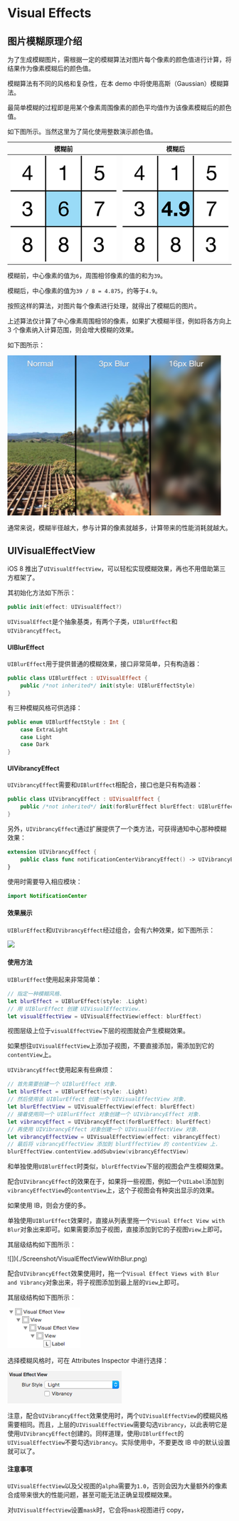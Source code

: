 # Visual Effects

## 图片模糊原理介绍

为了生成模糊图片，需根据一定的模糊算法对图片每个像素的颜色值进行计算，将结果作为像素模糊后的颜色值。

模糊算法有不同的风格和复杂性，在本 demo 中将使用高斯（Gaussian）模糊算法。

最简单模糊的过程即是用某个像素周围像素的颜色平均值作为该像素模糊后的颜色值。

如下图所示。当然这里为了简化使用整数演示颜色值。

模糊前 | 模糊后
---|---
![](./Screenshot/HowBlursWork1.png) | ![](./Screenshot/HowBlursWork2.png)

模糊前，中心像素的值为`6`，周围相邻像素的值的和为`39`。

模糊后，中心像素的值为`39 / 8 = 4.875`，约等于`4.9`。

按照这样的算法，对图片每个像素进行处理，就得出了模糊后的图片。

上述算法仅计算了中心像素周围相邻的像素，如果扩大模糊半径，例如将各方向上 3 个像素纳入计算范围，则会增大模糊的效果。

如下图所示：

![](./Screenshot/BlurRadius.png)

通常来说，模糊半径越大，参与计算的像素就越多，计算带来的性能消耗就越大。

## UIVisualEffectView

iOS 8 推出了`UIVisualEffectView`，可以轻松实现模糊效果，再也不用借助第三方框架了。

其初始化方法如下所示：

```swift
public init(effect: UIVisualEffect?)
```

`UIVisualEffect`是个抽象基类，有两个子类，`UIBlurEffect`和`UIVibrancyEffect`。

#### UIBlurEffect

`UIBlurEffect`用于提供普通的模糊效果，接口非常简单，只有构造器：

```swift
public class UIBlurEffect : UIVisualEffect {
    public /*not inherited*/ init(style: UIBlurEffectStyle)
}
```

有三种模糊风格可供选择：

```swift
public enum UIBlurEffectStyle : Int {
    case ExtraLight
    case Light
    case Dark
}
```

#### UIVibrancyEffect

`UIVibrancyEffect`需要和`UIBlurEffect`相配合，接口也是只有构造器：

```swift
public class UIVibrancyEffect : UIVisualEffect {
    public /*not inherited*/ init(forBlurEffect blurEffect: UIBlurEffect)
}
```

另外，`UIVibrancyEffect`通过扩展提供了一个类方法，可获得通知中心那种模糊效果：

```swift
extension UIVibrancyEffect {
    public class func notificationCenterVibrancyEffect() -> UIVibrancyEffect
}
```

使用时需要导入相应模块：

```swift
import NotificationCenter
```

#### 效果展示

`UIBlurEffect`和`UIVibrancyEffect`经过组合，会有六种效果，如下图所示：

![](.Screenshot/Style.png)

#### 使用方法

`UIBlurEffect`使用起来非常简单：

```swift
// 指定一种模糊风格.
let blurEffect = UIBlurEffect(style: .Light) 
// 用 UIBlurEffect 创建 UIVisualEffectView.
let visualEffectView = UIVisualEffectView(effect: blurEffect) 
```

视图层级上位于`visualEffectView`下层的视图就会产生模糊效果。

如果想往`UIVisualEffectView`上添加子视图，不要直接添加，需添加到它的`contentView`上。

`UIVibrancyEffect`使用起来有些麻烦：

```swift
// 首先需要创建一个 UIBlurEffect 对象.
let blurEffect = UIBlurEffect(style: .Light) 
// 然后使用该 UIBlurEffect 创建一个 UIVisualEffectView 对象.
let blurEffectView = UIVisualEffectView(effect: blurEffect)
// 接着使用同一个 UIBlurEffect 对象创建一个 UIVibrancyEffect 对象.
let vibrancyEffect = UIVibrancyEffect(forBlurEffect: blurEffect)
// 再使用 UIVibrancyEffect 对象创建一个 UIVisualEffectView 对象.
let vibrancyEffectView = UIVisualEffectView(effect: vibrancyEffect)
// 最后将 vibrancyEffectView 添加到 blurEffectView 的 contentView 上.
blurEffectView.contentView.addSubview(vibrancyEffectView)
```

和单独使用`UIBlurEffect`时类似，`blurEffectView`下层的视图会产生模糊效果。

配合`UIVibrancyEffect`的效果在于，如果将一些视图，例如一个`UILabel`添加到`vibrancyEffectView`的`contentView`上，这个子视图会有种突出显示的效果。

如果使用 IB，则会方便的多。

单独使用`UIBlurEffect`效果时，直接从列表里拖一个`Visual Effect View with Blur`对象出来即可。如果需要添加子视图，直接添加到它的子视图`View`上即可。

其层级结构如下图所示：

![])(./Screenshot/VisualEffectViewWithBlur.png)

配合`UIVibrancyEffect`效果使用时，拖一个`Visual Effect Views with Blur and Vibrancy`对象出来，将子视图添加到最上层的`View`上即可。

其层级结构如下图所示：

![](./Screenshot/VisualEffectViewsWithBlurAndVibrancy.png)

选择模糊风格时，可在 Attributes Inspector 中进行选择：

![](./Screenshot/VibrancyCheckbox.png)

注意，配合`UIVibrancyEffect`效果使用时，两个`UIVisualEffectView`的模糊风格需要相同。而且，上层的`UIVisualEffectView`需要勾选`Vibrancy`，以此表明它是使用`UIVibrancyEffect`创建的。同样道理，使用`UIBlurEffect`的`UIVisualEffectView`不要勾选`Vibrancy`。实际使用中，不要更改 IB 中的默认设置就可以了。

#### 注意事项

`UIVisualEffectView`以及父视图的`alpha`需要为`1.0`，否则会因为大量额外的像素合成带来很大的性能问题，甚至可能无法正确呈现模糊效果。

对`UIVisualEffectView`设置`mask`时，它会将`mask`视图进行 copy，
